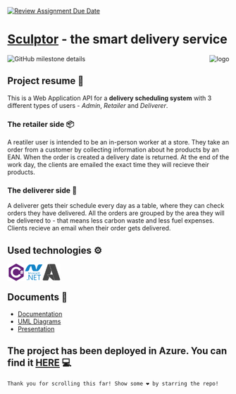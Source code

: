 [![Review Assignment Due Date](https://classroom.github.com/assets/deadline-readme-button-24ddc0f5d75046c5622901739e7c5dd533143b0c8e959d652212380cedb1ea36.svg)](https://classroom.github.com/a/L9GXcoRU)

# [Sculptor][ProjectLink] - the smart delivery service

<img align="right" alt="logo" src="#">

<img alt="GitHub milestone details" src="https://img.shields.io/github/milestones/issues-total/codingburgas/2324-pp-11v-1-YVSimeonova19?style=for-the-badge">


## Project resume 📑
This is a Web Application API for a **delivery scheduling system** with 3 different types of users - *Admin*, *Retailer* and *Deliverer*.

### The retailer side 📦
A reatiler user is intended to be an in-person worker at a store. They take an order from a customer by collecting information about he products by an EAN. When the order is created a delivery date is returned. At the end of the work day, the clients are emailed the exact time they will recieve their products.

### The deliverer side 🚚
A deliverer gets their schedule every day as a table, where they can check orders they have delivered. All the orders are grouped by the area they will be delivered to - that means less carbon waste and less fuel expenses. Clients recieve an email when their order gets delivered.

## Used technologies ⚙️
<img align="left" alt="C#" width="40px" src="https://github.com/devicons/devicon/blob/master/icons/csharp/csharp-plain.svg">
<img align="left" alt="dot-net" width="40px" src="https://github.com/devicons/devicon/blob/master/icons/dot-net/dot-net-plain-wordmark.svg">
<img align="left" alt="azure" width="40px" src="https://github.com/devicons/devicon/blob/master/icons/azure/azure-plain.svg">

<br/>
<br/>

## Documents 📄
- <a href="#">Documentation</a>
- <a href="#">UML Diagrams</a>
- <a href="#">Presentation</a>

## The project has been deployed in Azure. You can find it [HERE][ProjectLink] 💻

[ProjectLink]: #

```
Thank you for scrolling this far! Show some ❤ by starring the repo!
```